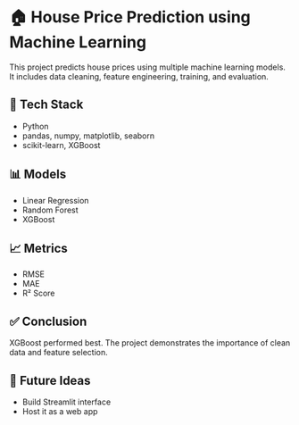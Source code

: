 # 🏠 House Price Prediction using Machine Learning

This project predicts house prices using multiple machine learning models. It includes data cleaning, feature engineering, training, and evaluation.

## 🔧 Tech Stack
- Python
- pandas, numpy, matplotlib, seaborn
- scikit-learn, XGBoost

## 📊 Models
- Linear Regression
- Random Forest
- XGBoost

## 📈 Metrics
- RMSE
- MAE
- R² Score

## ✅ Conclusion
XGBoost performed best. The project demonstrates the importance of clean data and feature selection.

## 🚀 Future Ideas
- Build Streamlit interface
- Host it as a web app
